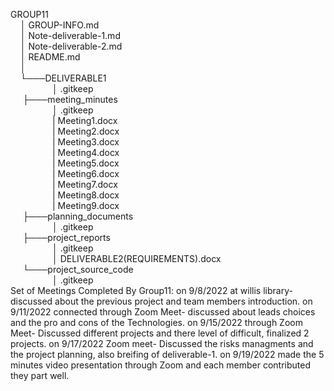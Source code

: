 GROUP11<br>
&nbsp;&nbsp;&nbsp;&nbsp;│   GROUP-INFO.md<br>
&nbsp;&nbsp;&nbsp;&nbsp;│   Note-deliverable-1.md<br>
&nbsp;&nbsp;&nbsp;&nbsp;│   Note-deliverable-2.md<br>
&nbsp;&nbsp;&nbsp;&nbsp;│   README.md<br>
&nbsp;&nbsp;&nbsp;&nbsp;│<br>
&nbsp;&nbsp;&nbsp;&nbsp;└───DELIVERABLE1<br>
&nbsp;&nbsp;&nbsp;&nbsp;&nbsp;&nbsp;&nbsp;&nbsp;&nbsp;&nbsp;&nbsp;&nbsp;&nbsp;&nbsp;&nbsp;&nbsp;    │   .gitkeep<br>
 &nbsp;&nbsp;&nbsp;&nbsp;   ├───meeting_minutes<br>
&nbsp;&nbsp;&nbsp;&nbsp;&nbsp;&nbsp;&nbsp;&nbsp;&nbsp;&nbsp;&nbsp;&nbsp;&nbsp;&nbsp;&nbsp;&nbsp;     │       .gitkeep<br>
&nbsp;&nbsp;&nbsp;&nbsp;&nbsp;&nbsp;&nbsp;&nbsp;&nbsp;&nbsp;&nbsp;&nbsp;&nbsp;&nbsp;&nbsp;&nbsp;     |       Meeting1.docx<br>
&nbsp;&nbsp;&nbsp;&nbsp;&nbsp;&nbsp;&nbsp;&nbsp;&nbsp;&nbsp;&nbsp;&nbsp;&nbsp;&nbsp;&nbsp;&nbsp;     |       Meeting2.docx<br>
&nbsp;&nbsp;&nbsp;&nbsp;&nbsp;&nbsp;&nbsp;&nbsp;&nbsp;&nbsp;&nbsp;&nbsp;&nbsp;&nbsp;&nbsp;&nbsp;     |       Meeting3.docx<br>
&nbsp;&nbsp;&nbsp;&nbsp;&nbsp;&nbsp;&nbsp;&nbsp;&nbsp;&nbsp;&nbsp;&nbsp;&nbsp;&nbsp;&nbsp;&nbsp;     |       Meeting4.docx<br>
&nbsp;&nbsp;&nbsp;&nbsp;&nbsp;&nbsp;&nbsp;&nbsp;&nbsp;&nbsp;&nbsp;&nbsp;&nbsp;&nbsp;&nbsp;&nbsp;     |       Meeting5.docx<br>
&nbsp;&nbsp;&nbsp;&nbsp;&nbsp;&nbsp;&nbsp;&nbsp;&nbsp;&nbsp;&nbsp;&nbsp;&nbsp;&nbsp;&nbsp;&nbsp;     |       Meeting6.docx<br>
&nbsp;&nbsp;&nbsp;&nbsp;&nbsp;&nbsp;&nbsp;&nbsp;&nbsp;&nbsp;&nbsp;&nbsp;&nbsp;&nbsp;&nbsp;&nbsp;     |       Meeting7.docx<br>
&nbsp;&nbsp;&nbsp;&nbsp;&nbsp;&nbsp;&nbsp;&nbsp;&nbsp;&nbsp;&nbsp;&nbsp;&nbsp;&nbsp;&nbsp;&nbsp;     |       Meeting8.docx<br>
&nbsp;&nbsp;&nbsp;&nbsp;&nbsp;&nbsp;&nbsp;&nbsp;&nbsp;&nbsp;&nbsp;&nbsp;&nbsp;&nbsp;&nbsp;&nbsp;     |       Meeting9.docx<br>
 &nbsp;&nbsp;&nbsp;&nbsp;     ├───planning_documents<br>
 &nbsp;&nbsp;&nbsp;&nbsp;&nbsp;&nbsp;&nbsp;&nbsp;&nbsp;&nbsp;&nbsp;&nbsp;&nbsp;&nbsp;&nbsp;&nbsp;   │       .gitkeep<br>
 &nbsp;&nbsp;&nbsp;&nbsp;     ├───project_reports<br>
&nbsp;&nbsp;&nbsp;&nbsp;&nbsp;&nbsp;&nbsp;&nbsp;&nbsp;&nbsp;&nbsp;&nbsp;&nbsp;&nbsp;&nbsp;&nbsp;    │       .gitkeep<br>
&nbsp;&nbsp;&nbsp;&nbsp;&nbsp;&nbsp;&nbsp;&nbsp;&nbsp;&nbsp;&nbsp;&nbsp;&nbsp;&nbsp;&nbsp;&nbsp;    │       DELIVERABLE2(REQUIREMENTS).docx<br>
 &nbsp;&nbsp;&nbsp;&nbsp;     └───project_source_code<br>
&nbsp;&nbsp;&nbsp;&nbsp;&nbsp;&nbsp;&nbsp;&nbsp;&nbsp;&nbsp;&nbsp;&nbsp;&nbsp;&nbsp;&nbsp;&nbsp;    │         .gitkeep<br>
Set of Meetings Completed By Group11:
        on 9/8/2022 at willis library- discussed about the previous project  and team members introduction.
        on 9/11/2022 connected through Zoom Meet- discussed about leads choices and the pro and cons of the Technologies.
        on 9/15/2022 through Zoom Meet- Discussed different projects and there level of difficult, finalized 2 projects.
        on 9/17/2022 Zoom meet- Discussed the risks managments and the project planning, also breifing of deliverable-1.
        on 9/19/2022 made the 5 minutes video presentation through Zoom and each member contributed they part well.
